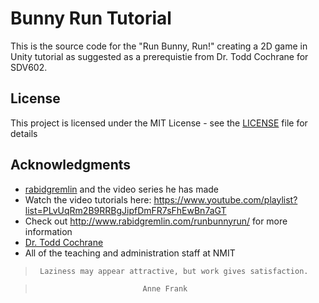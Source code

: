 # Bunny Run Tutorial

This is the source code for the "Run Bunny, Run!" creating a 2D game in Unity tutorial as suggested as a prerequistie from Dr. Todd Cochrane for SDV602.

## License

This project is licensed under the MIT License - see the [LICENSE](LICENSE) file for details

## Acknowledgments

* [rabidgremlin](https://github.com/rabidgremlin/BunnyRunTut) and the video series he has made 
* Watch the video tutorials here: https://www.youtube.com/playlist?list=PLvUqRm2B9RRBgJipfDmFR7sFhEwBn7aGT
* Check out http://www.rabidgremlin.com/runbunnyrun/ for more information
* [Dr. Todd Cochrane]()
* All of the teaching and administration staff at NMIT

>      Laziness may appear attractive, but work gives satisfaction.

>                             Anne Frank


